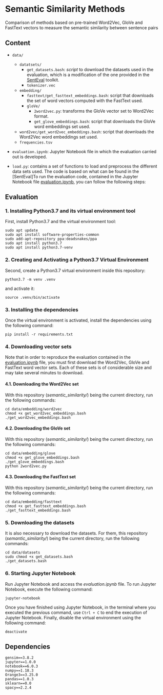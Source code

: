 # Semantic Similarity Methods
Comparison of methods based on  pre-trained Word2Vec, GloVe and FastText vectors to measure the semantic similarity between sentence pairs

## Content

- `data/`
    - `datatsets/`
        - `get_datasets.bash`: *script* to download the datasets used in the evaluation, which is a modification of the one provided in the [SentEval](https://github.com/facebookresearch/SentEval) toolkit.
        - `tokenizer.vec`
    - `embedding/`
        - `fasttext/get_fasttext_embeddings.bash`: script that downloads the set of word vectors computed with the FastText used.
        - `gloVe/`
            - `2word2vec.py`: transforms the GloVe vector set to Word2Vec format.
            - `get_glove_embeddings.bash`: script that downloads the GloVe word embeddings set used.
    - `word2vec/get_word2vec_embeddings.bash`: script that downloads the Word2Vec word embeddings set used.
    - `frequencies.tsv`

- `evaluation.ipynb`: Jupyter Notebook file in which the evaluation carried out is developed.

- `load.py`: contains a set of functions to load and preprocess the different data sets used. The code is based on what can be found in the [SentEval]To run the evaluation code, contained in the Jupyter Notebook file [evaluation.ipynb](./evaluation.ipynb), you can follow the following steps:

## Evaluation 

### 1. Installing Python3.7 and its virtual environment tool
First, install Python3.7 and the virtual environment tool: 
```
sudo apt update
sudo apt install software-properties-common
sudo add-apt-repository ppa:deadsnakes/ppa
sudo apt install python3.7 
sudo apt install python3.7-venv
```

### 2. Creating and Activating a Python3.7 Virtual Environment
Second, create a Python3.7 virtual environment inside this repository:

```
python3.7 -m venv .venv 
```
and activate it: 
```
source .venv/bin/activate
```

### 3. Installing the dependencies 
Once the virtual environment is activated, install the dependencies using the following command:
```
pip install -r requirements.txt 
```

### 4. Downloading vector sets 
Note that in order to reproduce the evaluation contained in the [evaluation.ipynb](./evaluation.ipynb) file, you must first download the Word2Vec, GloVe and FastText word vector sets. Each of these sets is of considerable size and may take several minutes to download. 

#### 4.1. Downloading the Word2Vec set 
With this repository (*semantic_similarity/*) being the current directory, run the following commands:

```
cd data/embedding/word2vec 
chmod +x get_word2vec_embeddings.bash 
./get_word2vec_embeddings.bash
```

#### 4.2. Downloading the GloVe set 
With this repository (*semantic_similarity/*) being the current directory, run the following commands:

```
cd data/embedding/glove 
chmod +x get_glove_embeddings.bash 
./get_glove_embeddings.bash
python 2word2vec.py
```

#### 4.3. Downloading the FastText set 
With this repository (*semantic_similarity/*) being the current directory, run the following commands:

```
cd data/embedding/fasttext 
chmod +x get_fasttext_embeddings.bash 
./get_fasttext_embeddings.bash
```

### 5. Downloading the datasets
It is also necessary to download the datasets. For them, this repository (*semantic_similarity/*) being the current directory, run the following commands:
```
cd data/datasets
sudo chmod +x get_datasets.bash 
./get_datasets.bash
```

### 6. Starting Jupyter Notebook 
Run Jupyter Notebook and access the *evaluation.ipynb* file. To run Jupyter Notebook, execute the following command:
```
jupyter-notebook
```

Once you have finished using Jupyter Notebook, in the terminal where you executed the previous command, use `Ctrl + C` to end the execution of Jupyter Notebook. Finally, disable the virtual environment using the following command:
``` 
deactivate 
```

## Dependencies
```
gensim==3.8.2
jupyter==1.0.0
notebook==6.0.3
numpy==1.18.3
Orange3==3.25.0
pandas==1.0.3
sklearn==0.0
spacy==2.2.4
```
